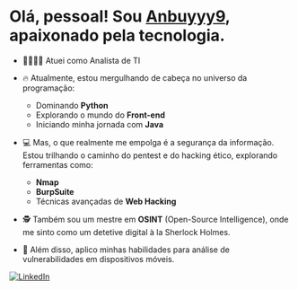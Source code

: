 # Olá, pessoal! Sou [Anbuyyy9](https://github.com/Anbuyyy9), apaixonado pela tecnologia.

- 👨‍💻👨‍💻 Atuei como Analista de TI

- 🔥 Atualmente, estou mergulhando de cabeça no universo da programação:
  - Dominando **Python**
  - Explorando o mundo do **Front-end**
  - Iniciando minha jornada com **Java**

- 💻 Mas, o que realmente me empolga é a segurança da informação. Estou trilhando o caminho do pentest e do hacking ético, explorando ferramentas como:
  - **Nmap**
  - **BurpSuite**
  - Técnicas avançadas de **Web Hacking**

- 🕵️ Também sou um mestre em **OSINT** (Open-Source Intelligence), onde me sinto como um detetive digital à la Sherlock Holmes.

- 📱 Além disso, aplico minhas habilidades para análise de vulnerabilidades em dispositivos móveis.

[![LinkedIn](https://logosmarcas.net/wp-content/uploads/2020/04/Linkedin-Logo.png)](https://www.linkedin.com/in/gabriel-anthony-ab92211b5/)
